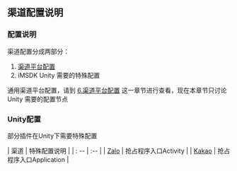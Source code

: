 ## 渠道配置说明

### 配置说明

渠道配置分成两部分：

1. [渠道平台配置](../../Channel/README.md)
2. iMSDK Unity 需要的特殊配置

通用渠道平台配置，请到 [6.渠道平台配置](../../Channel/README.md) 这一章节进行查看，现在本章节只讨论 Unity 需要的配置节点


### Unity配置

部分插件在Unity下需要特殊配置

| 渠道 | 特殊配置说明 |
| : -- | :-- |
| [Zalo](Channel/zalo.md) | 抢占程序入口Activity |
| [Kakao](Channel/kakao.md) | 抢占程序入口Application |